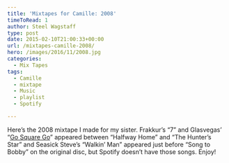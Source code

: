 ```yaml
---
title: 'Mixtapes for Camille: 2008'
timeToRead: 1 
author: Steel Wagstaff
type: post
date: 2015-02-10T21:00:33+00:00
url: /mixtapes-camille-2008/
hero: /images/2016/11/2008.jpg
categories:
  - Mix Tapes
tags:
  - Camille
  - mixtape
  - Music
  - playlist
  - Spotify

---
```

Here&#8217;s the 2008 mixtape I made for my sister. Frakkur&#8217;s &#8220;7&#8221; and Glasvegas&#8217; &#8220;<a href="https://www.youtube.com/watch?v=XVrR54zJ0k0" target="_blank">Go Square Go</a>&#8221; appeared between &#8220;Halfway Home&#8221; and &#8220;The Hunter&#8217;s Star&#8221; and Seasick Steve&#8217;s &#8220;Walkin&#8217; Man&#8221; appeared just before &#8220;Song to Bobby&#8221; on the original disc, but Spotify doesn&#8217;t have those songs. Enjoy!